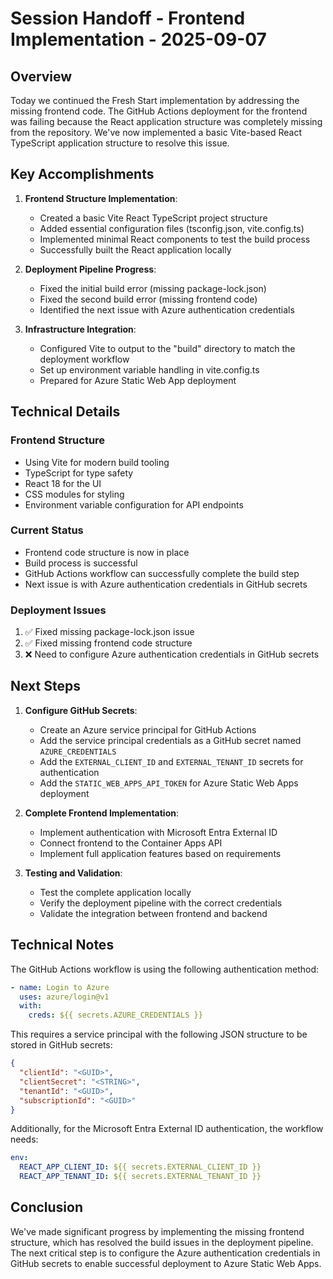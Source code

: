 # Session Handoff - Frontend Implementation - 2025-09-07

## Overview

Today we continued the Fresh Start implementation by addressing the missing frontend code. The GitHub Actions deployment for the frontend was failing because the React application structure was completely missing from the repository. We've now implemented a basic Vite-based React TypeScript application structure to resolve this issue.

## Key Accomplishments

1. **Frontend Structure Implementation**:
   - Created a basic Vite React TypeScript project structure
   - Added essential configuration files (tsconfig.json, vite.config.ts)
   - Implemented minimal React components to test the build process
   - Successfully built the React application locally

2. **Deployment Pipeline Progress**:
   - Fixed the initial build error (missing package-lock.json)
   - Fixed the second build error (missing frontend code)
   - Identified the next issue with Azure authentication credentials

3. **Infrastructure Integration**:
   - Configured Vite to output to the "build" directory to match the deployment workflow
   - Set up environment variable handling in vite.config.ts
   - Prepared for Azure Static Web App deployment

## Technical Details

### Frontend Structure
- Using Vite for modern build tooling
- TypeScript for type safety
- React 18 for the UI
- CSS modules for styling
- Environment variable configuration for API endpoints

### Current Status
- Frontend code structure is now in place
- Build process is successful
- GitHub Actions workflow can successfully complete the build step
- Next issue is with Azure authentication credentials in GitHub secrets

### Deployment Issues
1. ✅ Fixed missing package-lock.json issue
2. ✅ Fixed missing frontend code structure
3. ❌ Need to configure Azure authentication credentials in GitHub secrets

## Next Steps

1. **Configure GitHub Secrets**:
   - Create an Azure service principal for GitHub Actions
   - Add the service principal credentials as a GitHub secret named `AZURE_CREDENTIALS`
   - Add the `EXTERNAL_CLIENT_ID` and `EXTERNAL_TENANT_ID` secrets for authentication
   - Add the `STATIC_WEB_APPS_API_TOKEN` for Azure Static Web Apps deployment

2. **Complete Frontend Implementation**:
   - Implement authentication with Microsoft Entra External ID
   - Connect frontend to the Container Apps API
   - Implement full application features based on requirements

3. **Testing and Validation**:
   - Test the complete application locally
   - Verify the deployment pipeline with the correct credentials
   - Validate the integration between frontend and backend

## Technical Notes

The GitHub Actions workflow is using the following authentication method:

```yaml
- name: Login to Azure
  uses: azure/login@v1
  with:
    creds: ${{ secrets.AZURE_CREDENTIALS }}
```

This requires a service principal with the following JSON structure to be stored in GitHub secrets:

```json
{
  "clientId": "<GUID>",
  "clientSecret": "<STRING>",
  "tenantId": "<GUID>",
  "subscriptionId": "<GUID>"
}
```

Additionally, for the Microsoft Entra External ID authentication, the workflow needs:

```yaml
env:
  REACT_APP_CLIENT_ID: ${{ secrets.EXTERNAL_CLIENT_ID }}
  REACT_APP_TENANT_ID: ${{ secrets.EXTERNAL_TENANT_ID }}
```

## Conclusion

We've made significant progress by implementing the missing frontend structure, which has resolved the build issues in the deployment pipeline. The next critical step is to configure the Azure authentication credentials in GitHub secrets to enable successful deployment to Azure Static Web Apps.
